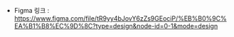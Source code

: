 - Figma 링크 : https://www.figma.com/file/tR9yy4bJovY6zZs9GEociP/%EB%B0%9C%EA%B1%B8%EC%9D%8C?type=design&node-id=0-1&mode=design